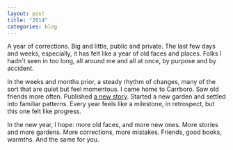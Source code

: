 ```yaml
---
layout: post
title: "2014"
categories: blog
---
```

A year of corrections. Big and little, public and private. The last few days and weeks, especially, it has felt like a year of old faces and places. Folks I hadn't seen in too long, all around me and all at once, by purpose and by accident.  
  
In the weeks and months prior, a steady rhythm of changes, many of the sort that are quiet but feel momentous. I came home to Carrboro. Saw old friends more often. Published [a new story](http://betwixtmagazine.com/a-spotters-guide-by-eric-gregory/). Started a new garden and settled into familiar patterns. Every year feels like a milestone, in retrospect, but this one felt like progress.  
  
In the new year, I hope: more old faces, and more new ones. More stories and more gardens. More corrections, more mistakes. Friends, good books, warmths. And the same for you.